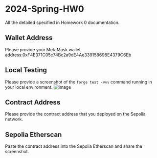 # 2024-Spring-HW0

All the detailed specified in Homework 0 documentation.

## Wallet Address
Please provide your MetaMask wallet address:0xF4E371C05c74Bc2a9dE4Ae339158698E4379C6Eb

## Local Testing
Please provide a screenshot of the `forge test -vvv` command running in your local environment.
![image]((https://github.com/rayliao1031/2024-Spring-HW0/blob/main/hw0/%E8%9E%A2%E5%B9%95%E6%93%B7%E5%8F%96%E7%95%AB%E9%9D%A2%202024-02-22%20014020.png))

## Contract Address
Please provide the contract address that you deployed on the Sepolia network.

## Sepolia Etherscan
Paste the contract address into the Sepolia Etherscan and share the screenshot.
